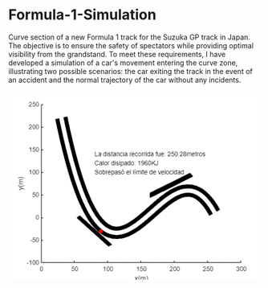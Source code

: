 # Formula-1-Simulation
Curve section of a new Formula 1 track for the Suzuka GP track in Japan. The objective is to ensure the safety of spectators while providing optimal visibility from the grandstand. To meet these requirements, I have developed a simulation of a car's movement entering the curve zone, illustrating two possible scenarios: the car exiting the track in the event of an accident and the normal trajectory of the car without any incidents.

![Simulation](simulation.png)
